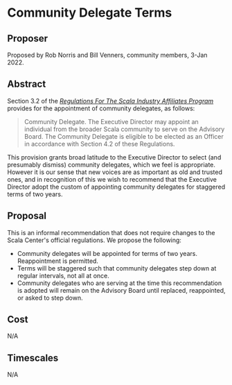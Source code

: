 # Community Delegate Terms

## Proposer

Proposed by Rob Norris and Bill Venners, community members, 3-Jan 2022.

## Abstract

Section 3.2 of the [_Regulations For The Scala Industry Affiliates Program_](https://scala.epfl.ch/docs/ScalaCenterMembershipRegulations.pdf) provides for the appointment of community delegates, as follows:

> Community Delegate. The Executive Director may appoint an individual from the broader Scala community to serve on the Advisory Board. The Community Delegate is eligible to be elected as an Officer in accordance with Section 4.2 of these Regulations.

This provision grants broad latitude to the Executive Director to select (and presumably dismiss) community delegates, which we feel is appropriate. However it is our sense that new voices are as important as old and trusted ones, and in recognition of this we wish to recommend that the Executive Director adopt the custom of appointing community delegates for staggered terms of two years.

## Proposal

This is an informal recommendation that does not require changes to the Scala Center's official regulations. We propose the following:

- Community delegates will be appointed for terms of two years. Reappointment is permitted.
- Terms will be staggered such that community delegates step down at regular intervals, not all at once.
- Community delegates who are serving at the time this recommendation is adopted will remain on the Advisory Board until replaced, reappointed, or asked to step down.

## Cost

N/A

## Timescales

N/A
